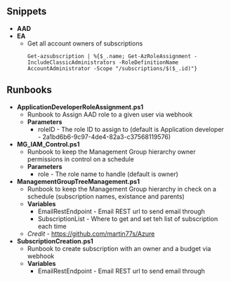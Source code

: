 ## Snippets
* **AAD**
* **EA**
  * Get all account owners of subscriptions
    ```
    Get-azsubscription | %{$_.name; Get-AzRoleAssignment -IncludeClassicAdministrators -RoleDefinitionName  AccountAdministrator -Scope "/subscriptions/$($_.id)"}
    ```
## Runbooks
* **ApplicationDeveloperRoleAssignment.ps1**
  * Runbook to Assign AAD role to a given user via webhook
  * **Parameters**
    * roleID - The role ID to assign to (default is Application developer - 2a1bd6b6-9c97-4de4-82a3-c37568119576)
* **MG_IAM_Control.ps1**
  * Runbook to keep the Management Group hierarchy owner permissions in control on a schedule
  * **Parameters**
    * role - The role name to handle (default is owner)
* **ManagementGroupTreeManagement.ps1**
  * Runbook to keep the Management Group hierarchy in check on a schedule (subscription names, existance and parents) 
  * **Variables**
    * EmailRestEndpoint - Email REST url to send email through
    * SubscriptionList - Where to get and set teh list of subscription each time
  * _Credit_ - https://github.com/martin77s/Azure
* **SubscriptionCreation.ps1**
  * Runbook to create subscription with an owner and a budget via webhook
  * **Variables**
    * EmailRestEndpoint - Email REST url to send email through
